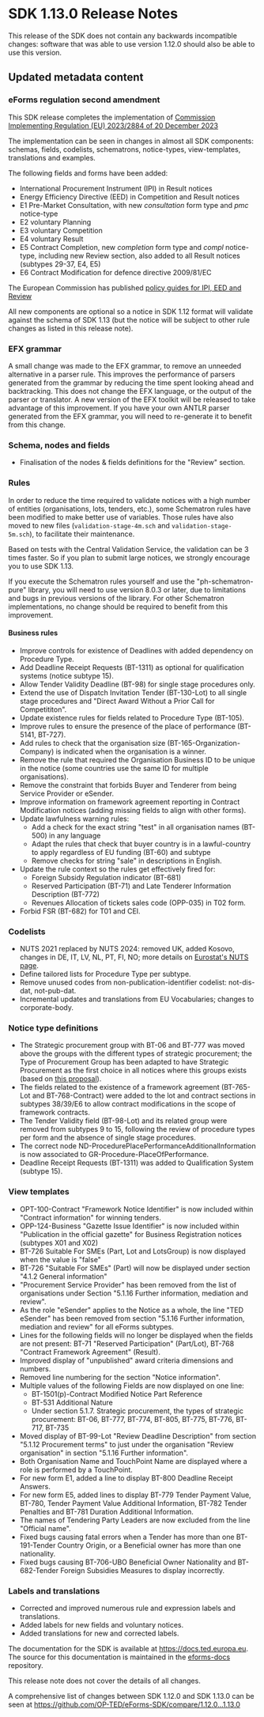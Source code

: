 # SDK 1.13.0 Release Notes

This release of the SDK does not contain any backwards incompatible changes: software that was able to use version 1.12.0 should also be able to use this version.

## Updated metadata content

### eForms regulation second amendment

This SDK release completes the implementation of [Commission Implementing Regulation (EU) 2023/2884 of 20 December 2023](https://eur-lex.europa.eu/legal-content/EN/TXT/?uri=CELEX:32023R2884)

The implementation can be seen in changes in almost all SDK components: schemas, fields, codelists, schematrons, notice-types, view-templates, translations and examples.

The following fields and forms have been added:

* International Procurement Instrument (IPI) in Result notices
* Energy Efficiency Directive (EED) in Competition and Result notices
* E1 Pre-Market Consultation, with new _consultation_ form type and _pmc_ notice-type
* E2 voluntary Planning
* E3 voluntary Competition
* E4 voluntary Result
* E5 Contract Completion, new _completion_ form type and _compl_ notice-type, including new Review section, also added to all Result notices (subtypes 29-37, E4, E5)
* E6 Contract Modification for defence directive 2009/81/EC

The European Commission has published [policy guides for IPI, EED and Review](https://code.europa.eu/eproc/eforms/docs/-/tree/main/guides)

All new components are optional so a notice in SDK 1.12 format will validate against the schema of SDK 1.13 (but the notice will be subject to other rule changes as listed in this release note).

### EFX grammar

A small change was made to the EFX grammar, to remove an unneeded alternative in a parser rule. This improves the performance of parsers generated from the grammar by reducing the time spent looking ahead and backtracking.
This does not change the EFX language, or the output of the parser or translator.
A new version of the EFX toolkit will be released to take advantage of this improvement. If you have your own ANTLR parser generated from the EFX grammar, you will need to re-generate it to benefit from this change.

### Schema, nodes and fields

* Finalisation of the nodes & fields definitions for the "Review" section.

### Rules

In order to reduce the time required to validate notices with a high number of entities (organisations, lots, tenders, etc.), some Schematron rules have been modified to make better use of variables. Those rules have also moved to new files (`validation-stage-4m.sch` and `validation-stage-5m.sch`), to facilitate their maintenance.

Based on tests with the Central Validation Service, the validation can be 3 times faster. So if you plan to submit large notices, we strongly encourage you to use SDK 1.13.

If you execute the Schematron rules yourself and use the "ph-schematron-pure" library, you will need to use version 8.0.3 or later, due to limitations and bugs in previous versions of the library. For other Schematron implementations, no change should be required to benefit from this improvement.

#### Business rules

* Improve controls for existence of Deadlines with added dependency on Procedure Type.
* Add Deadline Receipt Requests (BT-1311) as optional for qualification systems (notice subtype 15).
* Allow Tender Validity Deadline (BT-98) for single stage procedures only.
* Extend the use of Dispatch Invitation Tender (BT-130-Lot) to all single stage procedures and "Direct Award Without a Prior Call for Competititon".
* Update existence rules for fields related to Procedure Type (BT-105).
* Improve rules to ensure the presence of the place of performance (BT-5141, BT-727).
* Add rules to check that the organisation size (BT-165-Organization-Company) is indicated when the organisation is a winner.
* Remove the rule that required the Organisation Business ID to be unique in the notice (some countries use the same ID for multiple organisations).
* Remove the constraint that forbids Buyer and Tenderer from being Service Provider or eSender.
* Improve information on framework agreement reporting in Contract Modification notices (adding missing fields to align with other forms).
* Update lawfulness warning rules:
  * Add a check for the exact string "test" in all organisation names (BT-500) in any language
  * Adapt the rules that check that buyer country is in a lawful-country to apply regardless of EU funding (BT-60) and subtype
  * Remove checks for string "sale" in descriptions in English.
* Update the rule context so the rules get effectively fired for:
  * Foreign Subsidy Regulation indicator (BT-681)
  * Reserved Participation (BT-71) and Late Tenderer Information Description (BT-772)
  * Revenues Allocation of tickets sales code (OPP-035) in T02 form.
* Forbid FSR (BT-682) for T01 and CEI.

### Codelists

* NUTS 2021 replaced by NUTS 2024: removed UK, added Kosovo, changes in DE, IT, LV, NL, PT, FI, NO; more details on [Eurostat's NUTS page](https://ec.europa.eu/eurostat/web/nuts).
* Define tailored lists for Procedure Type per subtype.
* Remove unused codes from non-publication-identifier codelist: not-dis-dat, not-pub-dat.
* Incremental updates and translations from EU Vocabularies; changes to corporate-body.

### Notice type definitions

* The Strategic procurement group with BT-06 and BT-777 was moved above the groups with the different types of strategic procurement; the Type of Procurement Group has been adapted to have Strategic Procurement as the first choice in all notices where this groups exists (based on [this proposal](https://code.europa.eu/eproc/eforms/crs/-/issues/57)).
* The fields related to the existence of a framework agreement (BT-765-Lot and BT-768-Contract) were added to the lot and contract sections in subtypes 38/39/E6 to allow contract modifications in the scope of framework contracts.
* The Tender Validity field (BT-98-Lot) and its related group were removed from subtypes 9 to 15, following the review of procedure types per form and the absence of single stage procedures.
* The correct node ND-ProcedurePlacePerformanceAdditionalInformation is now associated to GR-Procedure-PlaceOfPerformance.
* Deadline Receipt Requests (BT-1311) was added to Qualification System (subtype 15).

### View templates

* OPT-100-Contract "Framework Notice Identifier" is now included within "Contract information" for winning tenders.
* OPP-124-Business "Gazette Issue Identifier" is now included within "Publication in the official gazette" for Business Registration notices (subtypes X01 and X02)
* BT-726 Suitable For SMEs (Part, Lot and LotsGroup) is now displayed when the value is "false"
* BT-726 "Suitable For SMEs" (Part) will now be displayed under section "4.1.2 General information"
* "Procurement Service Provider" has been removed from the list of organisations under Section "5.1.16 Further information, mediation and review".
* As the role "eSender" applies to the Notice as a whole, the line "TED eSender" has been removed from section "5.1.16 Further information, mediation and review" for all eForms subtypes.
* Lines for the following fields will no longer be displayed when the fields are not present: BT-71 "Reserved Participation" (Part/Lot), BT-768 "Contract Framework Agreement" (Result).
* Improved display of "unpublished" award criteria dimensions and numbers.
* Removed line numbering for the section "Notice information".
* Multiple values of the following Fields are now displayed on one line:
  * BT-1501(p)-Contract Modified Notice Part Reference
  * BT-531 Additional Nature
  * Under section 5.1.7. Strategic procurement, the types of strategic procurement: BT-06, BT-777, BT-774, BT-805, BT-775, BT-776, BT-717, BT-735
* Moved display of BT-99-Lot "Review Deadline Description" from section "5.1.12 Procurement terms" to just under the organisation "Review organisation" in section "5.1.16 Further information".
* Both Organisation Name and TouchPoint Name are displayed where a role is performed by a TouchPoint.
* For new form E1, added a line to display BT-800 Deadline Receipt Answers.
* For new form E5, added lines to display BT-779 Tender Payment Value, BT-780, Tender Payment Value Additional Information, BT-782 Tender Penalties and BT-781 Duration Additional Information.
* The names of Tendering Party Leaders are now excluded from the line "Official name".
* Fixed bugs causing fatal errors when a Tender has more than one BT-191-Tender Country Origin, or a Beneficial owner has more than one nationality.
* Fixed bugs causing BT-706-UBO Beneficial Owner Nationality and BT-682-Tender Foreign Subsidies Measures to display incorrectly.

### Labels and translations

* Corrected and improved numerous rule and expression labels and translations.
* Added labels for new fields and voluntary notices.
* Added translations for new and corrected labels.

The documentation for the SDK is available at <https://docs.ted.europa.eu>. The source for this documentation is maintained in the [eforms-docs](https://github.com/OP-TED/eforms-docs) repository.

This release note does not cover the details of all changes.

A comprehensive list of changes between SDK 1.12.0 and SDK 1.13.0 can be seen at <https://github.com/OP-TED/eForms-SDK/compare/1.12.0...1.13.0>
